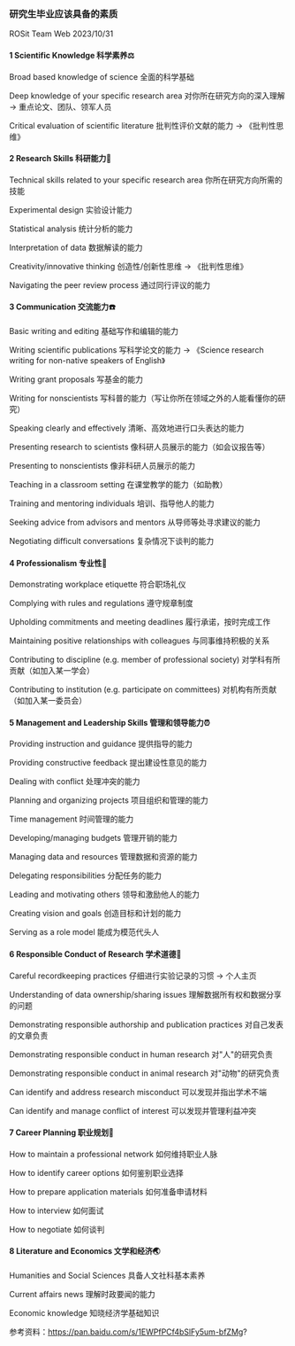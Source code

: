 ### 研究生毕业应该具备的素质
ROSit Team Web 2023/10/31 



#### 1 Scientific Knowledge 科学素养⚖️

Broad based knowledge of science 全面的科学基础

Deep knowledge of your specific research area 对你所在研究方向的深入理解 -> 重点论文、团队、领军人员

Critical evaluation of scientific literature 批判性评价文献的能力 -> 《批判性思维》


#### 2 Research Skills 科研能力📐

Technical skills related to your specific research area 你所在研究方向所需的技能  

Experimental design 实验设计能力

Statistical analysis 统计分析的能力

Interpretation of data 数据解读的能力

Creativity/innovative thinking 创造性/创新性思维  -> 《批判性思维》

Navigating the peer review process 通过同行评议的能力


#### 3 Communication 交流能力☎️

Basic writing and editing 基础写作和编辑的能力 

Writing scientific publications 写科学论文的能力 -> 《Science research writing for non-native speakers of English》

Writing grant proposals 写基金的能力

Writing for nonscientists 写科普的能力（写让你所在领域之外的人能看懂你的研究）

Speaking clearly and effectively 清晰、高效地进行口头表达的能力

Presenting research to scientists 像科研人员展示的能力（如会议报告等）

Presenting to nonscientists 像非科研人员展示的能力

Teaching in a classroom setting 在课堂教学的能力（如助教）

Training and mentoring individuals 培训、指导他人的能力

Seeking advice from advisors and mentors 从导师等处寻求建议的能力

Negotiating difficult conversations 复杂情况下谈判的能力


#### 4 Professionalism 专业性🎯

Demonstrating workplace etiquette 符合职场礼仪

Complying with rules and regulations 遵守规章制度

Upholding commitments and meeting deadlines 履行承诺，按时完成工作

Maintaining positive relationships with colleagues 与同事维持积极的关系

Contributing to discipline (e.g. member of professional society) 对学科有所贡献（如加入某一学会）

Contributing to institution (e.g. participate on committees) 对机构有所贡献（如加入某一委员会）


#### 5 Management and Leadership Skills 管理和领导能力⏰

Providing instruction and guidance 提供指导的能力

Providing constructive feedback 提出建设性意见的能力

Dealing with conflict 处理冲突的能力

Planning and organizing projects 项目组织和管理的能力

Time management 时间管理的能力

Developing/managing budgets 管理开销的能力

Managing data and resources 管理数据和资源的能力

Delegating responsibilities 分配任务的能力

Leading and motivating others 领导和激励他人的能力

Creating vision and goals 创造目标和计划的能力

Serving as a role model 能成为模范代头人


#### 6 Responsible Conduct of Research 学术道德🚯

Careful recordkeeping practices 仔细进行实验记录的习惯  -> 个人主页

Understanding of data ownership/sharing issues 理解数据所有权和数据分享的问题

Demonstrating responsible authorship and publication practices 对自己发表的文章负责

Demonstrating responsible conduct in human research 对"人"的研究负责

Demonstrating responsible conduct in animal research 对"动物"的研究负责

Can identify and address research misconduct 可以发现并指出学术不端

Can identify and manage conflict of interest 可以发现并管理利益冲突


#### 7 Career Planning 职业规划🥇

How to maintain a professional network 如何维持职业人脉

How to identify career options 如何鉴别职业选择

How to prepare application materials 如何准备申请材料

How to interview 如何面试

How to negotiate 如何谈判


#### 8 Literature and Economics 文学和经济🌏

Humanities and Social Sciences 具备人文社科基本素养

Current affairs news 理解时政要闻的能力

Economic knowledge 知晓经济学基础知识


参考资料：https://pan.baidu.com/s/1EWPfPCf4bSlFy5um-bfZMg?
